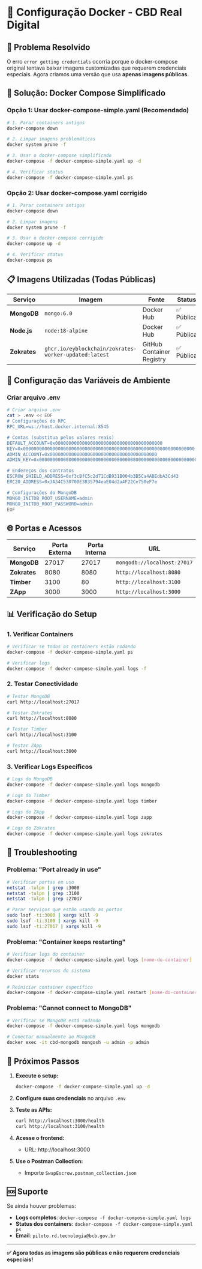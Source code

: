 # 🐳 Configuração Docker - CBD Real Digital

## 🎯 **Problema Resolvido**

O erro `error getting credentials` ocorria porque o docker-compose original tentava baixar imagens customizadas que requerem credenciais especiais. Agora criamos uma versão que usa **apenas imagens públicas**.

## 🚀 **Solução: Docker Compose Simplificado**

### **Opção 1: Usar docker-compose-simple.yaml (Recomendado)**

```bash
# 1. Parar containers antigos
docker-compose down

# 2. Limpar imagens problemáticas
docker system prune -f

# 3. Usar o docker-compose simplificado
docker-compose -f docker-compose-simple.yaml up -d

# 4. Verificar status
docker-compose -f docker-compose-simple.yaml ps
```

### **Opção 2: Usar docker-compose.yaml corrigido**

```bash
# 1. Parar containers antigos
docker-compose down

# 2. Limpar imagens
docker system prune -f

# 3. Usar o docker-compose corrigido
docker-compose up -d

# 4. Verificar status
docker-compose ps
```

## 📋 **Imagens Utilizadas (Todas Públicas)**

| Serviço | Imagem | Fonte | Status |
|---------|--------|-------|--------|
| **MongoDB** | `mongo:6.0` | Docker Hub | ✅ Pública |
| **Node.js** | `node:18-alpine` | Docker Hub | ✅ Pública |
| **Zokrates** | `ghcr.io/eyblockchain/zokrates-worker-updated:latest` | GitHub Container Registry | ✅ Pública |

## 🔧 **Configuração das Variáveis de Ambiente**

### **Criar arquivo .env**

```bash
# Criar arquivo .env
cat > .env << EOF
# Configurações do RPC
RPC_URL=ws://host.docker.internal:8545

# Contas (substitua pelos valores reais)
DEFAULT_ACCOUNT=0x0000000000000000000000000000000000000000
KEY=0x0000000000000000000000000000000000000000000000000000000000000000
ADMIN_ACCOUNT=0x0000000000000000000000000000000000000000
ADMIN_KEY=0x0000000000000000000000000000000000000000000000000000000000000000

# Endereços dos contratos
ESCROW_SHIELD_ADDRESS=0xf3cBfC5c2d71CdB931B004b3B5Ca4ABEdbA3Cd43
ERC20_ADDRESS=0x3A34C530700E3835794eaE04d2a4F22Ce750eF7e

# Configurações do MongoDB
MONGO_INITDB_ROOT_USERNAME=admin
MONGO_INITDB_ROOT_PASSWORD=admin
EOF
```

## 🌐 **Portas e Acessos**

| Serviço | Porta Externa | Porta Interna | URL |
|---------|---------------|---------------|-----|
| **MongoDB** | 27017 | 27017 | `mongodb://localhost:27017` |
| **Zokrates** | 8080 | 8080 | `http://localhost:8080` |
| **Timber** | 3100 | 80 | `http://localhost:3100` |
| **ZApp** | 3000 | 3000 | `http://localhost:3000` |

## 📊 **Verificação do Setup**

### **1. Verificar Containers**

```bash
# Verificar se todos os containers estão rodando
docker-compose -f docker-compose-simple.yaml ps

# Verificar logs
docker-compose -f docker-compose-simple.yaml logs -f
```

### **2. Testar Conectividade**

```bash
# Testar MongoDB
curl http://localhost:27017

# Testar Zokrates
curl http://localhost:8080

# Testar Timber
curl http://localhost:3100

# Testar ZApp
curl http://localhost:3000
```

### **3. Verificar Logs Específicos**

```bash
# Logs do MongoDB
docker-compose -f docker-compose-simple.yaml logs mongodb

# Logs do Timber
docker-compose -f docker-compose-simple.yaml logs timber

# Logs do ZApp
docker-compose -f docker-compose-simple.yaml logs zapp

# Logs do Zokrates
docker-compose -f docker-compose-simple.yaml logs zokrates
```

## 🔧 **Troubleshooting**

### **Problema: "Port already in use"**

```bash
# Verificar portas em uso
netstat -tulpn | grep :3000
netstat -tulpn | grep :3100
netstat -tulpn | grep :27017

# Parar serviços que estão usando as portas
sudo lsof -ti:3000 | xargs kill -9
sudo lsof -ti:3100 | xargs kill -9
sudo lsof -ti:27017 | xargs kill -9
```

### **Problema: "Container keeps restarting"**

```bash
# Verificar logs do container
docker-compose -f docker-compose-simple.yaml logs [nome-do-container]

# Verificar recursos do sistema
docker stats

# Reiniciar container específico
docker-compose -f docker-compose-simple.yaml restart [nome-do-container]
```

### **Problema: "Cannot connect to MongoDB"**

```bash
# Verificar se MongoDB está rodando
docker-compose -f docker-compose-simple.yaml logs mongodb

# Conectar manualmente ao MongoDB
docker exec -it cbd-mongodb mongosh -u admin -p admin
```

## 🎯 **Próximos Passos**

1. **Execute o setup:**
   ```bash
   docker-compose -f docker-compose-simple.yaml up -d
   ```

2. **Configure suas credenciais** no arquivo `.env`

3. **Teste as APIs:**
   ```bash
   curl http://localhost:3000/health
   curl http://localhost:3100/health
   ```

4. **Acesse o frontend:**
   - URL: http://localhost:3000

5. **Use o Postman Collection:**
   - Importe `SwapEscrow.postman_collection.json`

## 🆘 **Suporte**

Se ainda houver problemas:

- **Logs completos**: `docker-compose -f docker-compose-simple.yaml logs`
- **Status dos containers**: `docker-compose -f docker-compose-simple.yaml ps`
- **Email**: `piloto.rd.tecnologia@bcb.gov.br`

---

**✅ Agora todas as imagens são públicas e não requerem credenciais especiais!** 